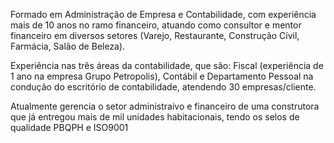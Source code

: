 Formado em Administração de Empresa e Contabilidade, com experiência mais de 10 anos no ramo financeiro, atuando como consultor e mentor financeiro em diversos setores (Varejo, Restaurante, Construção Cívil, Farmácia, Salão de Beleza). 

Experiência nas três áreas da contabilidade, que são: Fiscal (experiência de 1 ano na empresa Grupo Petropolis), Contábil e Departamento Pessoal na condução do escritório de contabilidade, atendendo 30 empresas/cliente.

Atualmente gerencia o setor administraivo e financeiro de uma construtora que já entregou mais de mil unidades habitacionais, tendo os selos de qualidade PBQPH e ISO9001